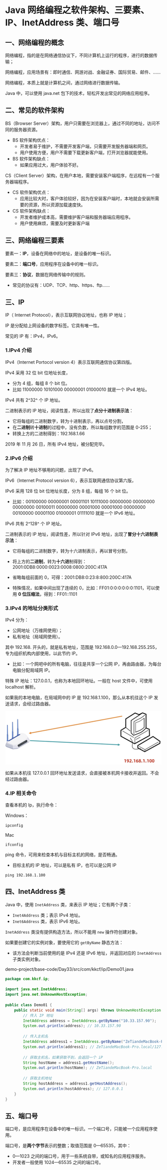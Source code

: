 # Java 网络编程之软件架构、三要素、IP、InetAddress 类、端口号

## 一、网络编程的概念

网络编程，指的是在网络通信协议下，不同计算机上运行的程序，进行的数据传输；

网络编程，应用场景有：即时通信、网游对战、金融证券、国际贸易、邮件、……

网络编程，本质上就是计算机之间，通过网络进行数据传输。

Java 中，可以使用 java.net 包下的技术，轻松开发出常见的网络应用程序。

## 二、常见的软件架构

BS（Browser Server）架构，用户只需要在浏览器上，通过不同的地址，访问不同的服务器资源。

- BS 软件架构优点：
  - 开发者易于维护，不需要开发客户端，只需要开发服务器端和网页。
  - 用户使用方便，用户不需要下载更新客户端，打开浏览器就能使用。
- BS 软件架构缺点：
  - 如果应用过大，用户体验不好。

CS（Client Server）架构，在用户本地，需要安装客户端程序，在远程有一个服务器端程序。

- CS 软件架构优点：
  - 应用比较大时，客户体验较好，因为在安装客户端时，本地就会安装所需要的资源，所以资源加载速度快。
- CS 软件架构缺点：
  - 开发者维护成本高，需要维护客户端和服务器端应用程序。
  - 用户使用麻烦，需要及时更新客户端

## 三、网络编程三要素

要素一：**IP**，设备在网络中的地址，是设备的唯一标识。

要素二：**端口号**，应用程序在设备中的唯一标识。

要素三：**协议**，数据在网络传输中的规则。

- 常见的协议有：UDP、TCP、http、https、ftp……

## 三、IP

IP（ Internet Protocol），表示互联网协议地址，也称 IP 地址；

IP 是分配给上网设备的数字标签。它具有唯一性。

常见的 IP 有：IPv4，IPv6。

### 1.IPv4 介绍

IPv4（Internet Portocol version 4）表示互联网通信协议第四版。

IPv4 采用 32 位 bit 位地址长度，

- 分为 4 组，每组 8 个 bit 位。
- 比如 11000000 10101000 00000001 01000010 就是一个 IPv4 地址。

IPv4 共有 2^32^ 个 IP 地址。

二进制表示的 IP 地址，阅读性差，所以出现了**点分十进制表示法**：

- 它将每组的二进制数字，转为十进制表示，再以点号分割，
- 在**二进制**转**十进制**的过程中，没有负数，所以每组数字的范围是 0-255；
- 转换上方的二进制得到：192.168.1.66

2019 年 11 月 26 日，所有 IPv4 地址，被分配完毕。

### 2.IPv6 介绍

为了解决 IP 地址不够用的问题，出现了 IPv6。

IPv6（Internet Protocol version 6），表示互联网通信协议第六版，

IPv6 采用 128 位 bit 位地址长度，分为 8 组，每组 16 个 bit 位。

- 比如：00100000 00000001 00001101 10111000 00000000 00000000 00000000 00100011 00000000 00001000 00001000 00000000 00100000 00001100 01000001 01111010 就是一个 IPv6 地址。

IPv6 共有 2^128^ 个 IP 地址。

二进制表示的 IP 地址，阅读性差，所以针对 IPv6 地址，出现了**冒分十六进制表示法**：

- 它将每组的二进制数字，转为十六进制表示，再以冒号分割，
- 将上方的**二进制**，转为**十六进**制得到：2001:0DB8:0000:0023:0008:0800:200C:417A

- 省略每组前面的 0，可得：2001:DB8:0:23:8:800:200C:417A
- 特殊情况，如果中间出现了连续的 0，比如：FF01:0:0:0:0:0:0:1101，可以使用 **0 位压缩法**，得到：FF01::1101

### 3.IPv4 的地址分类形式

IPv4 分为：

- 公网地址（万维网使用）；
- 私有地址（局域网使用）。

其中 192.168. 开头的，就是私有地址，范围是 192.168.0.0—192.168.255.255，专为组织机构内部使用，以此节约 IP。

- 比如：一个网吧中的所有电脑，往往是共享一个公网 IP，再由路由器，为每台电脑分配局域网 IP。

特殊 IP 地址：127.0.0.1，也称为本地回环地址。一般在 host 文件中，可使用 localhost 解析。

如果我的本地电脑，在局域网中的 IP 是 192.168.1.100，那么从本机往这个 IP 发送请求，会经过路由器。

![私有IP](NodeAssets/私有IP.png)

如果从本机往 127.0.0.1 回环地址发送请求，会直接被本机网卡接收并返回。不会经过路由器。

### 4.IP 相关命令

查看本机的 Ip，执行命令：

Windows：

```cmd
ipconfig
```

Mac

```shell
ifconfig
```

ping 命令，可用来检查本机与目标主机的网络，是否畅通。

- 目标主机的 IP 地址，可以是私有 IP，也可以是公网 IP

```shell
ping 192.168.1.100
```

## 四、InetAddress 类

Java 中，使用 `InetAddress` 类，来表示 IP 地址；它有两个子类：

- `Inet4Address` 类；表示 IPv4 地址。
- `Inet6Address` 类，表示 IPv6 地址。

`InetAddress` 类没有提供构造方法，所以不能用 `new` 操作符创建对象。

如果要创建它的实例对象，要使用它的 `getByName` 静态方法：

- 该方法会判断当前使用的是 IPv4 还是 IPv6 地址，并返回对应的 `InetAddress` 子类实例对象。

demo-project/base-code/Day33/src/com/kkcf/ip/Demo01.java

```java
package com.kkcf.ip;

import java.net.InetAddress;
import java.net.UnknownHostException;

public class Demo01 {
    public static void main(String[] args) throws UnknownHostException {
        // 传入 IP 地址
        InetAddress address = InetAddress.getByName("10.33.157.90");
        System.out.println(address); // 10.33.157.90

        // 传入主机名
        InetAddress address1 = InetAddress.getByName("ZeTiandeMacBook-Pro.local");
        System.out.println(address1); // ZeTiandeMacBook-Pro.local/127.0.0.1

        // 获取主机名，如果获取不到，会返回一个 iP
        String hostName = address1.getHostName();
        System.out.println(hostName); // ZeTiandeMacBook-Pro.local

        // 获取主机地址
        String hostAddress = address1.getHostAddress();
        System.out.println(hostAddress); // 127.0.0.1
    }
}
```

## 五、端口号

端口号，是应用程序在设备中的唯一标识。一个端口号，只能被一个应用程序使用。

端口号，是**两个字节**表示的整数；取值范围是 0—65535，其中：

- 0—1023 之间的端口号，用于一些系统自带，或知名的应用程序服务。
- 开发者一般使用 1024—65535 之间的端口号。
